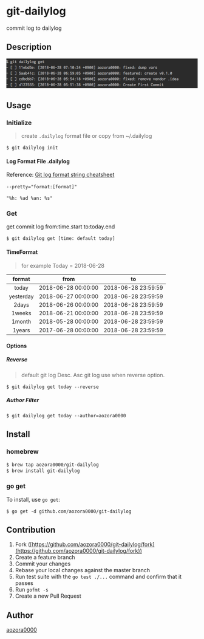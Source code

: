 # git-dailylog

commit log to dailylog

## Description

![ScreenShot](./sample/ss.png)

## Usage

### Initialize
> create `.dailylog` format file or copy from ~/.dailylog 
```console
$ git dailylog init
```
#### Log Format File .dailylog

Reference: [Git log format string cheatsheet](https://devhints.io/git-log-format)

```--pretty="format:[format]"```
```.dailylog
"%h: %ad %an: %s"
```

### Get
get commit log from:time.start to:today.end

```console
$ git dailylog get [time: default today]
```

#### TimeFormat

> for example Today = 2018-06-28

| format | from | to |
| :---: | :---: | :---: |
| today | 2018-06-28 00:00:00 | 2018-06-28 23:59:59 |
| yesterday | 2018-06-27 00:00:00 | 2018-06-28 23:59:59 |
| 2days | 2018-06-26 00:00:00 | 2018-06-28 23:59:59 |
| 1weeks | 2018-06-21 00:00:00 | 2018-06-28 23:59:59 |
| 1month | 2018-05-28 00:00:00 | 2018-06-28 23:59:59 |
| 1years | 2017-06-28 00:00:00 | 2018-06-28 23:59:59 |

#### Options
##### Reverse
> default git log Desc. Asc git log use when reverse option.  
```console
$ git dailylog get today --reverse
```

##### Author Filter
```console
$ git dailylog get today --author=aozora0000
```


## Install

### homebrew
```console
$ brew tap aozora0000/git-dailylog
$ brew install git-dailylog
```

### go get
To install, use `go get`:

```console
$ go get -d github.com/aozora0000/git-dailylog
```

## Contribution

1. Fork ([https://github.com/aozora0000/git-dailylog/fork](https://github.com/aozora0000/git-dailylog/fork))
1. Create a feature branch
1. Commit your changes
1. Rebase your local changes against the master branch
1. Run test suite with the `go test ./...` command and confirm that it passes
1. Run `gofmt -s`
1. Create a new Pull Request

## Author

[aozora0000](https://github.com/aozora0000)
